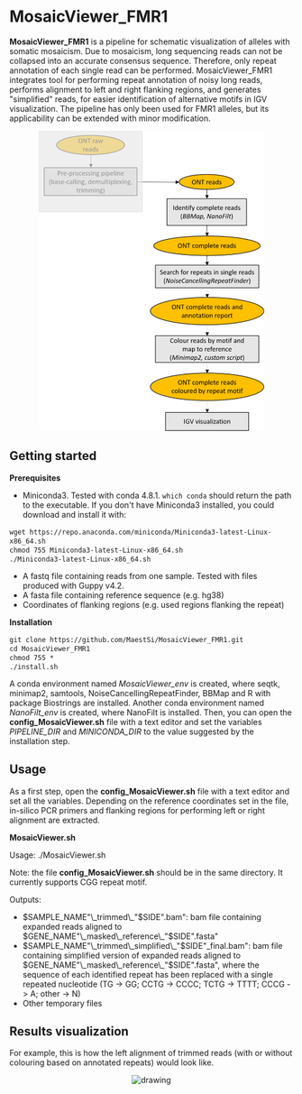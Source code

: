 # MosaicViewer_FMR1

**MosaicViewer_FMR1** is a pipeline for schematic visualization of alleles with somatic mosaicism. Due to mosaicism, long sequencing reads can not be collapsed into an accurate consensus sequence. Therefore, only repeat annotation of each single read can be performed. MosaicViewer_FMR1 integrates tool for performing repeat annotation of noisy long reads, performs alignment to left and right flanking regions, and generates "simplified" reads, for easier identification of alternative motifs in IGV visualization. The pipeline has only been used for FMR1 alleles, but its applicability can be extended with minor modification.

<p align="center">
  <img src="Figures/MosaicViewer.png" alt="drawing" width="400" title="MosaicViewer_pipeline">
</p>


## Getting started

**Prerequisites**

* Miniconda3.
Tested with conda 4.8.1.
```which conda``` should return the path to the executable.
If you don't have Miniconda3 installed, you could download and install it with:
```
wget https://repo.anaconda.com/miniconda/Miniconda3-latest-Linux-x86_64.sh
chmod 755 Miniconda3-latest-Linux-x86_64.sh
./Miniconda3-latest-Linux-x86_64.sh
```

* A fastq file containing reads from one sample. Tested with files produced with Guppy v4.2.
* A fasta file containing reference sequence (e.g. hg38)
* Coordinates of flanking regions (e.g. used regions flanking the repeat)

**Installation**

```
git clone https://github.com/MaestSi/MosaicViewer_FMR1.git
cd MosaicViewer_FMR1
chmod 755 *
./install.sh
```

A conda environment named _MosaicViewer\_env_ is created, where seqtk, minimap2, samtools, NoiseCancellingRepeatFinder, BBMap and R with package Biostrings are installed. Another conda environment named _NanoFilt\_env_ is created, where NanoFilt is installed. 
Then, you can open the **config_MosaicViewer.sh** file with a text editor and set the variables _PIPELINE_DIR_ and _MINICONDA_DIR_ to the value suggested by the installation step.

## Usage
As a first step, open the **config_MosaicViewer.sh** file with a text editor and set all the variables. Depending on the reference coordinates set in the file, in-silico PCR primers and flanking regions for performing left or right alignment are extracted.

**MosaicViewer.sh**

Usage: ./MosaicViewer.sh

Note: the file **config_MosaicViewer.sh** should be in the same directory. It currently supports CGG repeat motif.

Outputs:

* $SAMPLE_NAME"\_trimmed\_"$SIDE".bam": bam file containing expanded reads aligned to $GENE_NAME"\_masked\_reference\_"$SIDE".fasta"
* $SAMPLE_NAME"\_trimmed\_simplified\_"$SIDE"\_final.bam": bam file containing simplified version of expanded reads aligned to $GENE_NAME"\_masked\_reference\_"$SIDE".fasta", where the sequence of each identified repeat has been replaced with a single repeated nucleotide (TG -> GG; CCTG -> CCCC; TCTG -> TTTT; CCCG -> A; other -> N)
* Other temporary files

## Results visualization

For example, this is how the left alignment of trimmed reads (with or without colouring based on annotated repeats) would look like.

<p align="center">
  <img src="Figures/MosaicViewer_output_example.png" alt="drawing" width="800" title="MosaicViewer_output_example">
</p>
